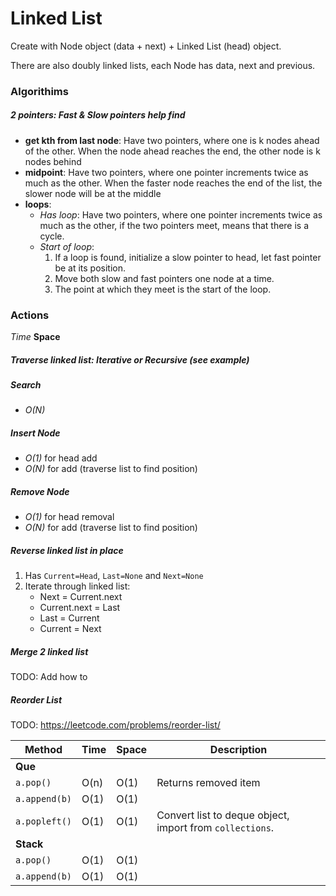 # Linked List

Create with Node object (data + next) + Linked List (head) object.

There are also doubly linked lists, each Node has data, next and previous.

### Algorithims

##### 2 pointers: Fast & Slow pointers help find

- **get kth from last node**: Have two pointers, where one is k nodes ahead of the other. When the node ahead reaches the end, the other node is k nodes behind
- **midpoint**: Have two pointers, where one pointer increments twice as much as the other. When the faster node reaches the end of the list, the slower node will be at the middle
- **loops**:
  - _Has loop_: Have two pointers, where one pointer increments twice as much as the other, if the two pointers meet, means that there is a cycle.
  - _Start of loop_:
    1. If a loop is found, initialize a slow pointer to head, let fast pointer be at its position.
    1. Move both slow and fast pointers one node at a time.
    1. The point at which they meet is the start of the loop.

### Actions

_Time_ **Space**

##### Traverse linked list: Iterative or Recursive (see example)

##### Search

- _O(N)_

##### Insert Node

- _O(1)_ for head add
- _O(N)_ for add (traverse list to find position)

##### Remove Node

- _O(1)_ for head removal
- _O(N)_ for add (traverse list to find position)

##### Reverse linked list in place

1. Has `Current=Head`, `Last=None` and `Next=None`
1. Iterate through linked list:
   - Next = Current.next
   - Current.next = Last
   - Last = Current
   - Current = Next

##### Merge 2 linked list

TODO: Add how to

##### Reorder List

TODO: https://leetcode.com/problems/reorder-list/

| Method        | Time | Space | Description                                              |
| ------------- | ---- | ----- | -------------------------------------------------------- |
| **Que**       |
| `a.pop()`     | O(n) | O(1)  | Returns removed item                                     |
| `a.append(b)` | O(1) | O(1)  |                                                          |
| `a.popleft()` | O(1) | O(1)  | Convert list to deque object, import from `collections`. |
| **Stack**     |
| `a.pop()`     | O(1) | O(1)  |                                                          |
| `a.append(b)` | O(1) | O(1)  |                                                          |
